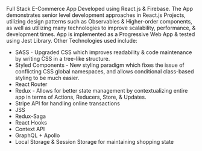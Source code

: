 ﻿Full Stack E-Commerce App Developed using React.js & Firebase.
The App demonstrates senior level development approaches in React.js Projects,
utilizing design patterns such as Observables & Higher-order components,
as well as utilizing many technologies to improve scalability, performance, & development times.
App is implemented as a Progressive Web App & tested using Jest Library.
Other Technologies used include:
- SASS - Upgraded CSS which improves readability & code maintenance by writing CSS in a tree-like structure.
- Styled Components - New styling paradigm which fixes the issue of conflicting CSS global namespaces, and allows conditional class-based styling to be much easier.
- React Router
- Redux - Allows for better state management by contextualizing entire app in terms of Actions, Reducers, Store, & Updates.
- Stripe API for handling online transactions
- JSS
- Redux-Saga
- React Hooks
- Context API
- GraphQL + Apollo
- Local Storage & Session Storage for maintaining shopping state
